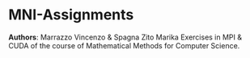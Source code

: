 # MNI-Assignments
**Authors**: Marrazzo Vincenzo & Spagna Zito Marika
Exercises in MPI &amp; CUDA of the course of Mathematical Methods for Computer Science.
